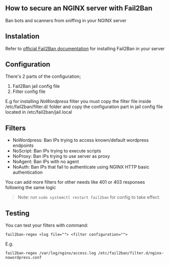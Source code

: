## How to secure an NGINX server with Fail2Ban

Ban bots and scanners from sniffing in your NGINX server

## Instalation

Refer to [official Fail2Ban documentation](https://github.com/fail2ban/fail2ban/wiki/How-to-install-fail2ban-packages) for installing Fail2Ban in your server

## Configuration

There's 2 parts of the configuration;

1. Fail2Ban jail config file
2. Filter config file

E.g for installing _NoWordpress_ filter you must copy the filter file inside /etc/fail2ban/filter.d/ folder and copy the configuration part in jail config file located in /etc/fail2ban/jail.local

## Filters

- NoWordpress: Ban IPs trying to access known/default wordpress endpoints
- NoScript: Ban IPs trying to execute scripts
- NoProxy: Ban IPs trying to use server as proxy
- NoAgent: Ban IPs with no agent
- NoAuth: Ban IPs that fail to authenticate using NGINX HTTP basic authentication

You can add more filters for other needs like 401 or 403 responses following the same logic

> Note: run `sudo systemctl restart fail2ban` for config to take effect.

## Testing

You can test your filters with command:

```
fail2ban-regex <log file=""> <filter configuration="">
```

E.g.

```
fail2ban-regex /var/log/nginx/access.log /etc/fail2ban/filter.d/nginx-nowordpress.conf
```
